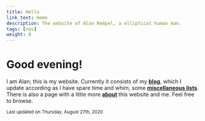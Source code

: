 ```yaml
---
title: Hello
link_text: Home
description: The website of Alan Rempel, a elliptical human man.
tags: [nav]
weight: 0
---
```

# Good evening!

I am Alan; this is my website.
Currently it consists of my <a href="/#blog"><b>blog</b></a>, which I update according as I
have spare time and whim, some <a href="/#miscellaneous"><b>miscellaneous lists</b></a>. There is also
a page with a little more <a href="/introduction"><b>about</b></a> this website and me.
Feel free to browse.

<small class="date">Last updated on <time datetime="2020-08-27">Thursday, August 27th, 2020</time></small>
